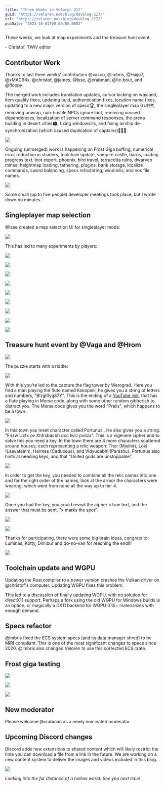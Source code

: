 ```yaml
---
title: "Three Weeks in Veloren 217"
guid: "https://veloren.net/blog/devblog-217/"
url: "https://veloren.net/blog/devblog-217/"
pubDate: "2023-10-01T00:00:00.000Z"
---
```


These weeks, we look at map experiments and the treasure hunt event.

\- Christof, TWiV editor

## Contributor Work

Thanks to last three weeks' contributors @vasco, @imbris, @Haijo7, @xMAC94x, @christof, @james, @Isse, @crabman, @lle-bout, and @floppy.

The merged work includes translation updates, cursor locking on wayland, item quality fixes, updating uuid, authentication fixes, location name fixes, updating to a new major version of specs🏆, the singleplayer map GUI🗺️, removing unwrap, non-hostile NPCs ignore loot, removing unused dependencies, localization of server command responses, the arena building in desert cities🏟️, fixing windowsills, and fixing airship de-synchronization (which caused duplication of captains)👩🏿‍✈️.

![](https://s3.eu-central-2.wasabisys.com/veloren-blog/cdn/467861553178345502/1154214675727274064/image.png)

Ongoing (unmerged) work is happening on Frost Giga buffing, numerical error reduction in shaders, toolchain update, vampire castle, barns, loading progress text, loot export, phoenix, bird travel, terracotta ruins, dwarven mines, heightmap loading, tethering, plugins, bank storage, localize commands, sword balancing, specs refactoring, windmills, and vox file names.

![](https://s3.eu-central-2.wasabisys.com/veloren-blog/cdn/467861553178345502/1154214311544225832/image.png)

Some small (up to five people) developer meetings took place, but I wrote down no minutes.

## Singleplayer map selection

@Isse created a map selection UI for singleplayer mode:

![](https://s3.eu-central-2.wasabisys.com/veloren-blog/cdn/1105860122430931025/1152901943388282960/image.png)

This has led to many experiments by players:

![](https://s3.eu-central-2.wasabisys.com/veloren-blog/cdn/523568428905398283/1154448474880880670/screenshot_1695308053185.png)

![](https://s3.eu-central-2.wasabisys.com/veloren-blog/cdn/523568428905398283/1154762959726333992/AOJR4RE58N6U57PYU6A6E.png)

![](https://s3.eu-central-2.wasabisys.com/veloren-blog/cdn/523568428905398283/1154856107320283227/screenshot_1695409332660.png)

![](https://s3.eu-central-2.wasabisys.com/veloren-blog/cdn/523568428905398283/1155846430653698048/image.png)

![](https://s3.eu-central-2.wasabisys.com/veloren-blog/cdn/523568428905398283/1155856694740521000/screenshot_1695546014352.png)

![](https://s3.eu-central-2.wasabisys.com/veloren-blog/cdn/523568428905398283/1155862900162961538/image.png)

![](https://s3.eu-central-2.wasabisys.com/veloren-blog/cdn/523568428905398283/1155878390885257267/screenshot_1695653194875.png)

![](https://s3.eu-central-2.wasabisys.com/veloren-blog/cdn/523568428905398283/1155902428491821146/screenshot_1695658971365.png)

![](https://s3.eu-central-2.wasabisys.com/veloren-blog/cdn/449602562165833760/1155079954086768661/screenshot_1695461449266.png)

## Treasure hunt event by @Vaga and @Hrom

![](https://s3.eu-central-2.wasabisys.com/veloren-blog/cdn/888424036143607809/1151234797440614400/mainpic.png)

The puzzle starts with a riddle:

![](https://s3.eu-central-2.wasabisys.com/veloren-blog/cdn/888424036143607809/1153042936850825256/theriddle.png)

With this you're led to the capture the flag tower by Werograd. Here you find a man playing the flute named Kokopelli, he gives you a string of letters and numbers, "BlzgI0yg87Y". This is the ending of a [YouTube link](https://www.youtube.com/watch?v=BlzgI0yg87Y), that has a flute playing in Morse code, along with some other random gibberish to distract you. The Morse code gives you the word "Pralis", which happens to be a town.

![](https://s3.eu-central-2.wasabisys.com/veloren-blog/cdn/911333300197544066/1153311919604768778/screenshot_1694977754971.png)

In this town you meet character called Portunus . He also gives you a string: "Fnzw Uzfx ov Xhtrsbacbh <r oelch tye kwif> occ lwlc pvdzx". This is a vigenere cipher and to solve this you need a key. In the town there are 4 more characters scattered around houses, each representing a relic weapon: Thor (Mjolnir), Loki (Laevateinn), Hermes (Caduceus), and Vidyudabhi (Parashu). Portunus also hints at needing keys, and that "United gods are unstoppable".

![](https://s3.eu-central-2.wasabisys.com/veloren-blog/cdn/911333300197544066/1153312042724368504/4gods.png)

In order to get the key, you needed to combine all the relic names into one and for the right order of the names, look at the armor the characters were wearing, which went from none all the way up to tier 4.

![](https://s3.eu-central-2.wasabisys.com/veloren-blog/cdn/911333300197544066/1153312364704301236/tablehermes.png)

Once you had the key, you could reveal the cipher's true text, and the answer that must be sent, "x marks the spot".

![](https://s3.eu-central-2.wasabisys.com/veloren-blog/cdn/911333300197544066/1153312364108709899/portunus.png)

![](https://s3.eu-central-2.wasabisys.com/veloren-blog/cdn/911333300197544066/1153312364381356082/screenshot_1694983782127.png)

Thanks for participating, there were some big brain ideas, congrats to: Luminas, Kotty, Dimlbur and do-no-van for reaching the end!!!

![](https://s3.eu-central-2.wasabisys.com/veloren-blog/cdn/888424036143607809/1153113826259111956/crabday.png)

## Toolchain update and WGPU

Updating the Rust compiler to a newer version crashes the Vulkan driver on @christof's computer. Updating WGPU fixes this problem.

This led to a discussion of finally updating WGPU, with no solution for directX11 support. Perhaps a fork using the old WGPU for Windows builds is an option, or magically a DX11 backend for WGPU 0.10+ materializes with enough demand.

## Specs refactor

@imbris fixed the ECS system specs (and its data manager shred) to be MIRI compliant. This is one of the most significant changes to specs since 2020. @imbris also changed Veloren to use this corrected ECS crate.

## Frost giga testing

![](https://s3.eu-central-2.wasabisys.com/veloren-blog/cdn/523568428905398283/1157674373495394334/screenshot_1696080820009.png)

![](https://s3.eu-central-2.wasabisys.com/veloren-blog/cdn/523568428905398283/1157674373101138000/screenshot_1696080039893.png)

![](https://s3.eu-central-2.wasabisys.com/veloren-blog/cdn/523568428905398283/1157674373495394334/screenshot_1696080820009.png)

## New moderator

Please welcome @crabman as a newly nominated moderator.

## Upcoming Discord changes

Discord adds new extensions to shared content which will likely restrict the time you can download a file from a link in the future. We are working on a new content system to deliver the images and videos included in this blog.

![](https://s3.eu-central-2.wasabisys.com/veloren-blog/cdn/523568428905398283/1155914943414145075/screenshot_1695473672867.png)

_Looking into the far distance of a hollow world. See you next time!_
